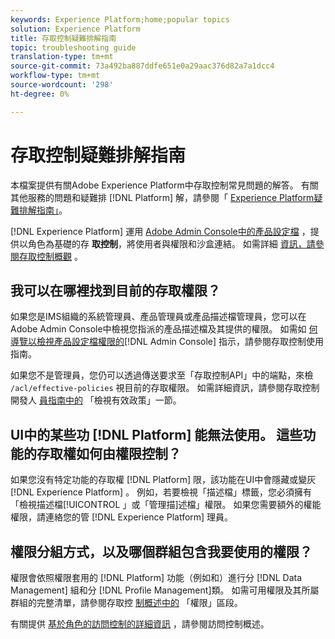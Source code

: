 ```yaml
---
keywords: Experience Platform;home;popular topics
solution: Experience Platform
title: 存取控制疑難排解指南
topic: troubleshooting guide
translation-type: tm+mt
source-git-commit: 73a492ba887ddfe651e0a29aac376d82a7a1dcc4
workflow-type: tm+mt
source-wordcount: '298'
ht-degree: 0%

---
```



# 存取控制疑難排解指南

本檔案提供有關Adobe Experience Platform中存取控制常見問題的解答。 有關其他服務的問題和疑難排 [!DNL Platform] 解，請參閱「 [Experience Platform疑難排解指南」](../landing/troubleshooting.md)。

[!DNL Experience Platform] 運用 [Adobe Admin Console中的產品設定檔](http://adminconsole.adobe.com) ，提供以角色為基礎的存 **取控制**，將使用者與權限和沙盒連結。  如需詳細 [資訊，請參閱存取控制概觀](home.md) 。

## 我可以在哪裡找到目前的存取權限？

如果您是IMS組織的系統管理員、產品管理員或產品描述檔管理員，您可以在Adobe Admin Console中檢視您指派的產品描述檔及其提供的權限。 如需如 [何導覽以檢視產品設定檔權限的](./ui/overview.md)[!DNL Admin Console] 指示，請參閱存取控制使用指南。

如果您不是管理員，您仍可以透過傳送要求至「存取控制API」中的端點，來檢 `/acl/effective-policies` 視目前的存取權限。 如需詳細資訊，請參閱存取控制開發人 [員指南中的](./api/effective-policies.md) 「檢視有效政策」一節。

## UI中的某些功 [!DNL Platform] 能無法使用。 這些功能的存取權如何由權限控制？

如果您沒有特定功能的存取權 [!DNL Platform] 限，該功能在UI中會隱藏或變灰 [!DNL Experience Platform] 。 例如，若要檢視「描述檔」標籤，您必須擁有「檢視描述檔[!UICONTROL 」或「管理描]述檔」權限。 如果您需要額外的權能權限，請連絡您的管 [!DNL Experience Platform] 理員。

## 權限分組方式，以及哪個群組包含我要使用的權限？

權限會依照權限套用的 [!DNL Platform] 功能（例如和）進行分 [!DNL Data Management] 組和分 [!DNL Profile Management]類。 如需可用權限及其所屬群組的完整清單，請參閱存取控 [制概述中的](home.md#permissions) 「權限」區段。

有關提供 [基於角色的訪問控制的詳細資訊](home.md) ，請參閱訪問控制概述。